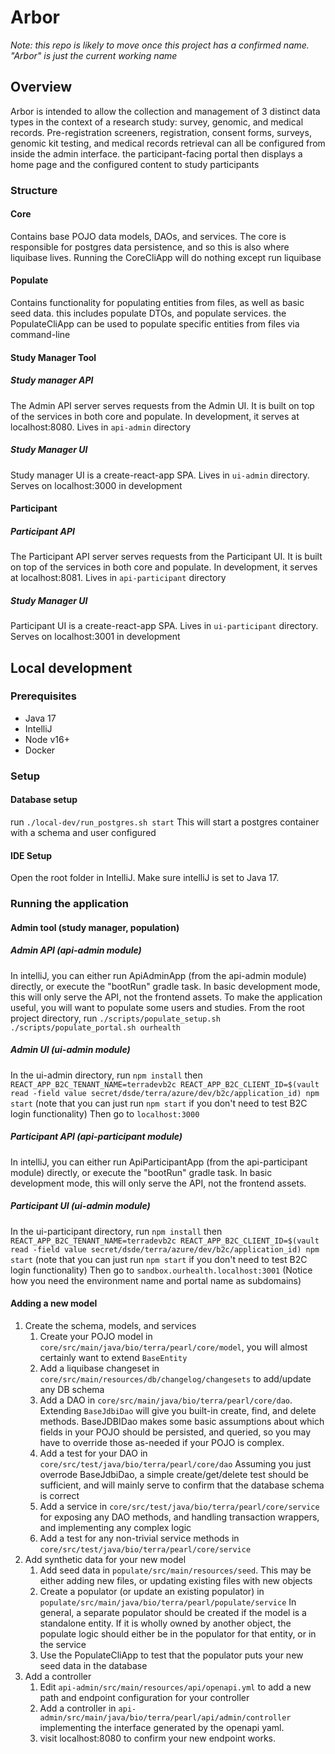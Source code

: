 # Arbor
*Note: this repo is likely to move once this project has a confirmed name. "Arbor" is just the current working name*

## Overview
Arbor is intended to allow the collection and management of 3 distinct data types in the context of a research study: survey, genomic, and medical records.
Pre-registration screeners, registration, consent forms, surveys, genomic kit testing, and medical records retrieval can all be configured from inside the admin interface.
the participant-facing portal then displays a home page and the configured content to study participants

### Structure

#### Core
Contains base POJO data models, DAOs, and services.  The core is responsible for postgres data persistence,
and so this is also where liquibase lives.  Running the CoreCliApp will do nothing except run liquibase

#### Populate
Contains functionality for populating entities from files, as well as basic seed data.  this includes populate
DTOs, and populate services.  the PopulateCliApp can be used to populate specific entities from files via command-line

#### Study Manager Tool

##### Study manager API
   The Admin API server serves requests from the Admin UI. It is built on top of the services in both core and populate.
   In development, it serves at localhost:8080.  Lives in `api-admin` directory
##### Study Manager UI
   Study manager UI is a create-react-app SPA.  Lives in `ui-admin` directory.  Serves on localhost:3000 in development

#### Participant
##### Participant API
   The Participant API server serves requests from the Participant UI. It is built on top of the services in both core and populate.
   In development, it serves at localhost:8081.  Lives in `api-participant` directory
##### Study Manager UI
   Participant UI is a create-react-app SPA.  Lives in `ui-participant` directory.  Serves on localhost:3001 in development
   


## Local development

### Prerequisites
* Java 17
* IntelliJ
* Node v16+
* Docker

### Setup

#### Database setup
run `./local-dev/run_postgres.sh start`
This will start a postgres container with a schema and user configured

#### IDE Setup
Open the root folder in IntelliJ.  Make sure intelliJ is set to Java 17.

### Running the application
#### Admin tool (study manager, population)
##### Admin API (api-admin module)
In intelliJ, you can either run ApiAdminApp (from the api-admin module) directly, or execute the "bootRun" gradle task.
In basic development mode, this will only serve the API, not the frontend assets.
To make the application useful, you will want to populate some users and studies.  From the root project directory, run
`./scripts/populate_setup.sh`
`./scripts/populate_portal.sh ourhealth`

##### Admin UI (ui-admin module)
In the ui-admin directory, run `npm install` then 
`REACT_APP_B2C_TENANT_NAME=terradevb2c REACT_APP_B2C_CLIENT_ID=$(vault read -field value secret/dsde/terra/azure/dev/b2c/application_id) npm start`
(note that you can just run `npm start` if you don't need to test B2C login functionality)
Then go to `localhost:3000` 

##### Participant API (api-participant module)
In intelliJ, you can either run ApiParticipantApp (from the api-participant module) directly, or execute the "bootRun" gradle task.
In basic development mode, this will only serve the API, not the frontend assets.
##### Participant UI (ui-admin module)
In the ui-participant directory, run `npm install` then
`REACT_APP_B2C_TENANT_NAME=terradevb2c REACT_APP_B2C_CLIENT_ID=$(vault read -field value secret/dsde/terra/azure/dev/b2c/application_id) npm start`
(note that you can just run `npm start` if you don't need to test B2C login functionality)
Then go to `sandbox.ourhealth.localhost:3001`
(Notice how you need the environment name and portal name as subdomains)


#### Adding a new model 
1. Create the schema, models, and services
   1. Create your POJO model in `core/src/main/java/bio/terra/pearl/core/model`, you will almost certainly want to extend
   `BaseEntity`
   2. Add a liquibase changeset in `core/src/main/resources/db/changelog/changesets` to add/update any DB schema
   3. Add a DAO in `core/src/main/java/bio/terra/pearl/core/dao`.  Extending `BaseJdbiDao` will give you built-in create,
   find, and delete methods.  BaseJDBIDao makes some basic assumptions about which fields in your POJO should be persisted, and
   queried, so you may have to override those as-needed if your POJO is complex.
   4. Add a test for your DAO in `core/src/test/java/bio/terra/pearl/core/dao`  Assuming you just overrode BaseJdbiDao,
   a simple create/get/delete test should be sufficient, and will mainly serve to confirm that the database schema is correct
   5. Add a service in `core/src/test/java/bio/terra/pearl/core/service` for exposing any DAO methods, and handling
   transaction wrappers, and implementing any complex logic
   6. Add a test for any non-trivial service methods in `core/src/test/java/bio/terra/pearl/core/service`
2. Add synthetic data for your new model
   1. Add seed data in `populate/src/main/resources/seed`.  This may be either adding new files, or updating
   existing files with new objects
   2. Create a populator (or update an existing populator) in `populate/src/main/java/bio/terra/pearl/populate/service`
   In general, a separate populator should be created if the model is a standalone entity.  If it is wholly owned
   by another object, the populate logic should either be in the populator for that entity, or in the service
   3. Use the PopulateCliApp to test that the populator puts your new seed data in the database
3. Add a controller
   1. Edit `api-admin/src/main/resources/api/openapi.yml` to add a new path and endpoint configuration
   for your controller
   2. Add a controller in `api-admin/src/main/java/bio/terra/pearl/api/admin/controller` implementing the
   interface generated by the openapi yaml.
   3. visit localhost:8080 to confirm your new endpoint works.

